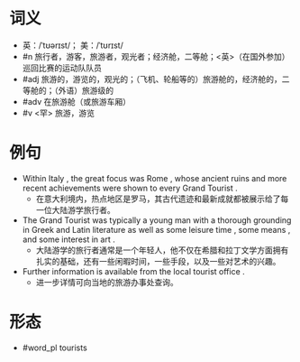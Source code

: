 # 词义
- 英：/ˈtʊərɪst/； 美：/ˈtʊrɪst/
- #n 旅行者，游客，旅游者，观光者；经济舱，二等舱；<英>（在国外参加）巡回比赛的运动队队员
- #adj 旅游的，游览的，观光的；（飞机、轮船等的）旅游舱的，经济舱的，二等舱的；（外语）旅游级的
- #adv 在旅游舱（或旅游车厢）
- #v <罕> 旅游，游览
# 例句
- Within Italy , the great focus was Rome , whose ancient ruins and more recent achievements were shown to every Grand Tourist .
	- 在意大利境内，热点地区是罗马，其古代遗迹和最新成就都被展示给了每一位大陆游学旅行者。
- The Grand Tourist was typically a young man with a thorough grounding in Greek and Latin literature as well as some leisure time , some means , and some interest in art .
	- 大陆游学的旅行者通常是一个年轻人，他不仅在希腊和拉丁文学方面拥有扎实的基础，还有一些闲暇时间，一些手段，以及一些对艺术的兴趣。
- Further information is available from the local tourist office .
	- 进一步详情可向当地的旅游办事处查询。
# 形态
- #word_pl tourists
